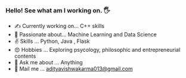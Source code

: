 ### Hello! See what am I working on. 🖐 

- ✍ Currently working on...   C++ skills
- 🎯 Passionate about...       Machine Learning and Data Science
- ✌ Skills ...                Python, Java , Flask
- 😍 Hobbies ...              Exploring psycology, philosophic and entrepreneurial contents
- 💬 Ask me about ...         Anything
- 📩 Mail me ...              adityavishwakarma013@gmail.com

